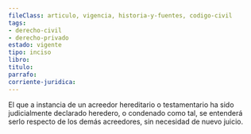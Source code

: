```yaml
---
fileClass: articulo, vigencia, historia-y-fuentes, codigo-civil
tags:
- derecho-civil
- derecho-privado
estado: vigente
tipo: inciso
libro:
titulo:
parrafo:
corriente-juridica:
---
```

El que a instancia de un acreedor hereditario o testamentario ha sido judicialmente declarado heredero, o condenado como tal, se entenderá serlo respecto de los demás acreedores, sin necesidad de nuevo juicio.